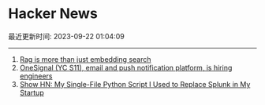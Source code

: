 # Hacker News

最近更新时间: 2023-09-22 01:04:09

--- 
1. [Rag is more than just embedding search](https://jxnl.github.io/instructor/blog/2023/09/17/rag-is-more-than-just-embedding-search/) 
2. [OneSignal (YC S11), email and push notification platform, is hiring engineers](https://onesignal.com/careers/4264311006) 
3. [Show HN: My Single-File Python Script I Used to Replace Splunk in My Startup](https://github.com/Dicklesworthstone/automatic_log_collector_and_analyzer) 
